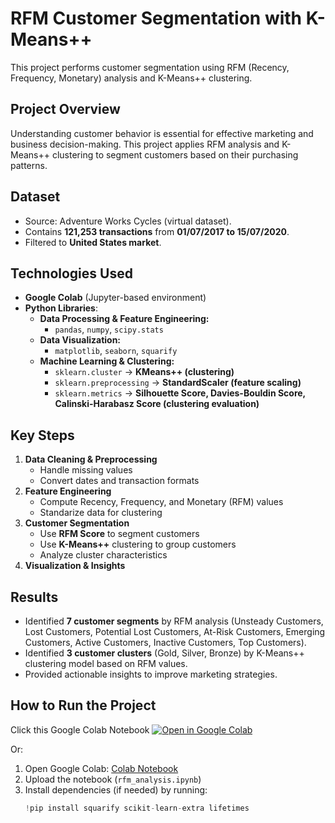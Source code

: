 # RFM Customer Segmentation with K-Means++
This project performs customer segmentation using RFM (Recency, Frequency, Monetary) analysis and K-Means++ clustering.

## Project Overview
Understanding customer behavior is essential for effective marketing and business decision-making. This project applies RFM analysis and K-Means++ clustering to segment customers based on their purchasing patterns.
## Dataset
- Source: Adventure Works Cycles (virtual dataset).
- Contains **121,253 transactions** from **01/07/2017 to 15/07/2020**.
- Filtered to **United States market**.
## Technologies Used
- **Google Colab** (Jupyter-based environment)
- **Python Libraries**:
  - **Data Processing & Feature Engineering:**
    - `pandas`, `numpy`, `scipy.stats`
  - **Data Visualization:**
    - `matplotlib`, `seaborn`, `squarify`
  - **Machine Learning & Clustering:**
    - `sklearn.cluster` → **KMeans++ (clustering)**
    - `sklearn.preprocessing` → **StandardScaler (feature scaling)**
    - `sklearn.metrics` → **Silhouette Score, Davies-Bouldin Score, Calinski-Harabasz Score (clustering evaluation)**
  
## Key Steps
1. **Data Cleaning & Preprocessing**
   - Handle missing values
   - Convert dates and transaction formats
2. **Feature Engineering**
   - Compute Recency, Frequency, and Monetary (RFM) values
   - Standarize data for clustering
3. **Customer Segmentation**
   - Use **RFM Score** to segment customers
   - Use **K-Means++** clustering to group customers
   - Analyze cluster characteristics
5. **Visualization & Insights**
## Results
- Identified **7 customer segments** by RFM analysis (Unsteady Customers, Lost Customers, Potential Lost Customers, At-Risk Customers, Emerging Customers, Active Customers, Inactive Customers, Top Customers).
- Identified **3 customer clusters** (Gold, Silver, Bronze) by K-Means++ clustering model based on RFM values.
- Provided actionable insights to improve marketing strategies.

## How to Run the Project
Click this Google Colab Notebook
[![Open in Google Colab](https://colab.research.google.com/assets/colab-badge.svg)](https://colab.research.google.com/drive/1OKcdIpSASCmx8LGRgdIkYl9l6oUbe4BR?usp=sharing)

Or:
1. Open Google Colab: [Colab Notebook](https://colab.research.google.com/)
2. Upload the notebook (`rfm_analysis.ipynb`)
3. Install dependencies (if needed) by running:
   ```python
   !pip install squarify scikit-learn-extra lifetimes
